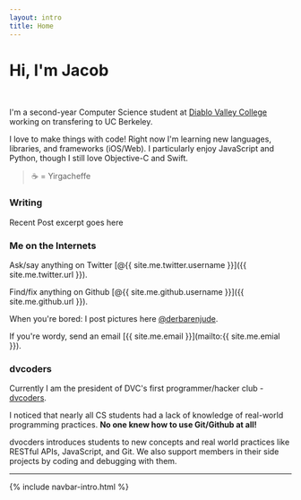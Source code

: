 ```yaml
---
layout: intro
title: Home
---
```

# Hi, I'm Jacob

<br>

I'm a second-year Computer Science student at [Diablo Valley College](https://en.wikipedia.org/wiki/Diablo_Valley_College) working on transfering to UC Berkeley. 

I love to make things with code! Right now I'm learning new languages, libraries, and frameworks (iOS/Web). I particularly enjoy JavaScript and Python, though I still love Objective-C and Swift.

> ☕ = Yirgacheffe

### Writing

Recent Post excerpt goes here

### Me on the Internets

Ask/say anything on Twitter [@{{ site.me.twitter.username }}]({{ site.me.twitter.url }}).

Find/fix anything on Github [@{{ site.me.github.username }}]({{ site.me.github.url }}).

When you're bored: I post pictures here [@derbarenjude](https://instagram.com/derbarenjude).

If you're wordy, send an email [{{ site.me.email }}](mailto:{{ site.me.emial }}).

### dvcoders

Currently I am the president of DVC's first programmer/hacker club - [dvcoders](https://dvcoders.com).

I noticed that nearly all CS students had a lack of knowledge of real-world programming practices. **No one knew how to use Git/Github at all!**

dvocders introduces students to new concepts and real world practices like RESTful APIs, JavaScript, and Git. We also support members in their side projects by coding and debugging with them.

---

{% include navbar-intro.html %}